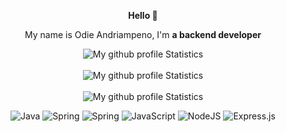 <p align=center>  <strong> Hello 👋</strong> <p>
<p align=center>  
   My name is Odie Andriampeno, I'm <strong>a backend developer</strong>
<p>

<div>
   <p align=center>
      <img src="http://github-readme-streak-stats.herokuapp.com?user=odie100&theme=onedark&hide_border=true&mode=weekly)](https://git.io/streak-stats" alt="My github profile Statistics" /> <br/><br/>
      <img src="https://github-readme-stats.vercel.app/api?username=odie100&show_icons=true&theme=slateorange" alt="My github profile Statistics"/><br/><br/>
      <img  src="https://github-readme-stats.vercel.app/api/top-langs/?username=odie100&count_private=true&theme=tokyonight&&layout=donut" alt="My github profile Statistics"/>
   </p>
</div>

<p align='center'>
<img alt='Java' src='https://img.shields.io/badge/Java-ED8B00?style=for-the-badge&logo=java&logoColor=white'/>
<img alt='Spring' src='https://img.shields.io/badge/SpringBoot-6DB33F?style=for-the-badge&logo=spring&logoColor=white'/>
<img alt='Spring' src='https://img.shields.io/badge/Python-3776AB?style=for-the-badge&logo=python&logoColor=white'/>
<img alt='JavaScript' src='https://img.shields.io/badge/JavaScript-F7DF1E?style=for-the-badge&logo=javascript&logoColor=black'/>
<img alt='NodeJS' src='https://img.shields.io/badge/Node.js-43853D?style=for-the-badge&logo=node.js&logoColor=white'/>
<img alt='Express.js' src='https://img.shields.io/badge/Express.js-404D59?style=for-the-badge'/>
</p>
